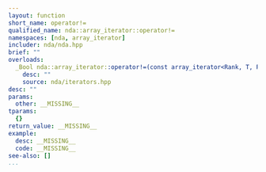 ```yaml
---
layout: function
short_name: operator!=
qualified_name: nda::array_iterator::operator!=
namespaces: [nda, array_iterator]
includer: nda/nda.hpp
brief: ""
overloads:
  _Bool nda::array_iterator::operator!=(const array_iterator<Rank, T, Pointer> & other)  const:
    desc: ""
    source: nda/iterators.hpp
desc: ""
params:
  other: __MISSING__
tparams:
  {}
return_value: __MISSING__
example:
  desc: __MISSING__
  code: __MISSING__
see-also: []
...
```


